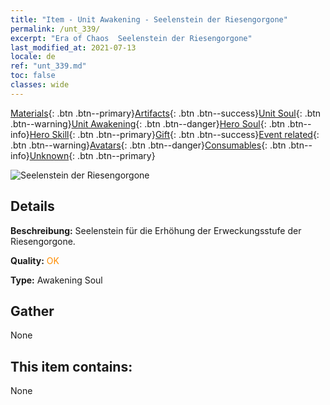 ```yaml
---
title: "Item - Unit Awakening - Seelenstein der Riesengorgone"
permalink: /unt_339/
excerpt: "Era of Chaos  Seelenstein der Riesengorgone"
last_modified_at: 2021-07-13
locale: de
ref: "unt_339.md"
toc: false
classes: wide
---
```

 [Materials](/ItemsDE/){: .btn .btn--primary}[Artifacts](/ItemsDE/Artifacts/){: .btn .btn--success}[Unit Soul](/ItemsDE/UnitSoul/){: .btn .btn--warning}[Unit Awakening](/ItemsDE/UnitAwakening/){: .btn .btn--danger}[Hero Soul](/ItemsDE/HeroSoul/){: .btn .btn--info}[Hero Skill](/ItemsDE/HeroSkill/){: .btn .btn--primary}[Gift](/ItemsDE/Gift/){: .btn .btn--success}[Event related](/ItemsDE/Events/){: .btn .btn--warning}[Avatars](/ItemsDE/Avatars/){: .btn .btn--danger}[Consumables](/ItemsDE/Consumables/){: .btn .btn--info}[Unknown](/ItemsDE/Unknown/){: .btn .btn--primary}

 ![Seelenstein der Riesengorgone](/images/u/tia_manniu.jpg)

## Details
 **Beschreibung:** Seelenstein für die Erhöhung der Erweckungsstufe der Riesengorgone.

 **Quality:** <span style="color: #FF8C00">OK</span>

 **Type:** Awakening Soul

## Gather

  None

## This item contains:

  None

